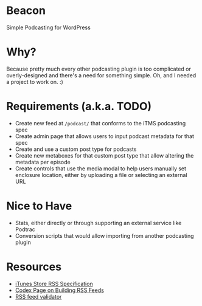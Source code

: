 Beacon
======

Simple Podcasting for WordPress

Why?
===

Because pretty much every other podcasting plugin is too complicated or overly-designed and there's a need for something simple. Oh, and I needed a project to work on. :)

Requirements (a.k.a. TODO)
==========================

* Create new feed at `/podcast/` that conforms to the iTMS podcasting spec
* Create admin page that allows users to input podcast metadata for that spec
* Create and use a custom post type for podcasts
* Create new metaboxes for that custom post type that allow altering the metadata per episode
* Create controls that use the media modal to help users manually set enclosure location, either by uploading a file or selecting an external URL

Nice to Have
============

* Stats, either directly or through supporting an external service like Podtrac
* Conversion scripts that would allow importing from another podcasting plugin

Resources
=========

* [iTunes Store RSS Specification](https://www.apple.com/itunes/podcasts/specs.html)
* [Codex Page on Building RSS Feeds](http://codex.wordpress.org/Customizing_Feeds)
* [RSS feed validator](http://validator.w3.org/feed/)
